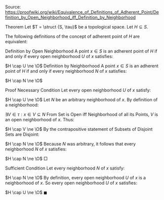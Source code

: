 # 

Source: https://proofwiki.org/wiki/Equivalence_of_Definitions_of_Adherent_Point/Definition_by_Open_Neighborhood_iff_Definition_by_Neighborhood



Theorem
Let $T = \struct {S, \tau}$ be a topological space.
Let $H \subseteq S$.

The following definitions of the concept of adherent point of $H$ are equivalent:

Definition by Open Neighborhood
A point $x \in S$ is an adherent point of $H$ if and only if every open neighborhood $U$ of $x$ satisfies:

$H \cap U \ne \O$
Definition by Neighborhood
A point $x \in S$ is an adherent point of $H$ if and only if every neighborhood $N$ of $x$ satisfies:

$H \cap N \ne \O$


Proof
Necessary Condition
Let every open neighborhood $U$ of $x$ satisfy:

$H \cap U \ne \O$
Let $N$ be an arbitrary neighborhood of $x$.
By definition of a neighborhood:

$\exists V \in \tau: x \in V \subseteq N$
From Set is Open iff Neighborhood of all its Points, $V$ is an open neighborhood of $x$.
Thus:

$H \cap V \ne \O$
By the contrapositive statement of Subsets of Disjoint Sets are Disjoint:

$H \cap N \ne \O$
Because $N$ was arbitrary, it follows that every neighborhood $N$ of $x$ satisfies:

$H \cap N \ne \O$
$\Box$


Sufficient Condition
Let every neighborhood $N$ of $x$ satisfy:

$H \cap N \ne \O$
By definition, every open neighborhood $U$ of $x$ is a neighborhood of $x$.
So every open neighborhood $U$ of $x$ satisfies:

$H \cap U \ne \O$
$\blacksquare$





